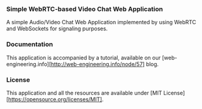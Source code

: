 ### Simple WebRTC-based Video Chat Web Application
A simple Audio/Video Chat Web Application implemented by using WebRTC and WebSockets for signaling purposes.

### Documentation
This application is accompanied by a tutorial, available on our [web-engineering.info][http://web-engineering.info/node/57] blog.

### License
This application and all the resources are available under [MIT License][https://opensource.org/licenses/MIT].
